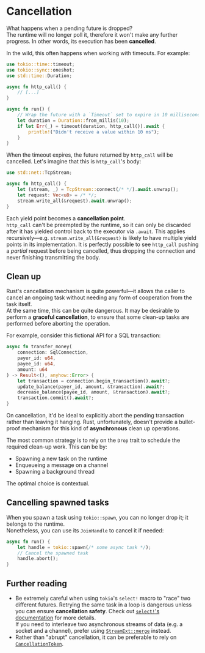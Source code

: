 # Cancellation

What happens when a pending future is dropped?\
The runtime will no longer poll it, therefore it won't make any further progress.
In other words, its execution has been **cancelled**.

In the wild, this often happens when working with timeouts.
For example:

```rust
use tokio::time::timeout;
use tokio::sync::oneshot;
use std::time::Duration;

async fn http_call() {
    // [...]
}

async fn run() {
    // Wrap the future with a `Timeout` set to expire in 10 milliseconds.
    let duration = Duration::from_millis(10);
    if let Err(_) = timeout(duration, http_call()).await {
        println!("Didn't receive a value within 10 ms");
    }
}
```

When the timeout expires, the future returned by `http_call` will be cancelled.
Let's imagine that this is `http_call`'s body:

```rust
use std::net::TcpStream;

async fn http_call() {
    let (stream, _) = TcpStream::connect(/* */).await.unwrap();
    let request: Vec<u8> = /* */;
    stream.write_all(&request).await.unwrap();
}
```

Each yield point becomes a **cancellation point**.\
`http_call` can't be preempted by the runtime, so it can only be discarded after
it has yielded control back to the executor via `.await`.
This applies recursively—e.g. `stream.write_all(&request)` is likely to have multiple
yield points in its implementation. It is perfectly possible to see `http_call` pushing
a _partial_ request before being cancelled, thus dropping the connection and never
finishing transmitting the body.

## Clean up

Rust's cancellation mechanism is quite powerful—it allows the caller to cancel an ongoing task
without needing any form of cooperation from the task itself.\
At the same time, this can be quite dangerous. It may be desirable to perform a
**graceful cancellation**, to ensure that some clean-up tasks are performed
before aborting the operation.

For example, consider this fictional API for a SQL transaction:

```rust
async fn transfer_money(
    connection: SqlConnection,
    payer_id: u64,
    payee_id: u64,
    amount: u64
) -> Result<(), anyhow::Error> {
    let transaction = connection.begin_transaction().await?;
    update_balance(payer_id, amount, &transaction).await?;
    decrease_balance(payee_id, amount, &transaction).await?;
    transaction.commit().await?;
}
```

On cancellation, it'd be ideal to explicitly abort the pending transaction rather
than leaving it hanging.
Rust, unfortunately, doesn't provide a bullet-proof mechanism for this kind of
**asynchronous** clean up operations.

The most common strategy is to rely on the `Drop` trait to schedule the required
clean-up work. This can be by:

- Spawning a new task on the runtime
- Enqueueing a message on a channel
- Spawning a background thread

The optimal choice is contextual.

## Cancelling spawned tasks

When you spawn a task using `tokio::spawn`, you can no longer drop it;
it belongs to the runtime.\
Nonetheless, you can use its `JoinHandle` to cancel it if needed:

```rust
async fn run() {
    let handle = tokio::spawn(/* some async task */);
    // Cancel the spawned task
    handle.abort();
}
```

## Further reading

- Be extremely careful when using `tokio`'s `select!` macro to "race" two different futures.
  Retrying the same task in a loop is dangerous unless you can ensure **cancellation safety**.
  Check out [`select!`'s documentation](https://tokio.rs/tokio/tutorial/select) for more details.\
  If you need to interleave two asynchronous streams of data (e.g. a socket and a channel), prefer using
  [`StreamExt::merge`](https://docs.rs/tokio-stream/latest/tokio_stream/trait.StreamExt.html#method.merge) instead.
- Rather than "abrupt" cancellation, it can be preferable to rely
  on [`CancellationToken`](https://docs.rs/tokio-util/latest/tokio_util/sync/struct.CancellationToken.html).

